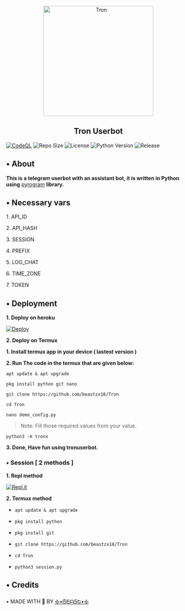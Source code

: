 <p align="center">
    <a href="https://github.com/beastzx18/Tron">
        <img src="material/images/tron.png" height="300" width="300" alt="Tron">
    </a>
</p>
<h2 align="center">Tron Userbot</h2> 

[![CodeQL](https://github.com/beastzx18/Tron/actions/workflows/codeql-analysis.yml/badge.svg?branch=master)](https://github.com/beastzx18/Tron/actions/workflows/codeql-analysis.yml)
![Repo Size](https://img.shields.io/github/repo-size/beastzx18/Tron)
![License](https://img.shields.io/github/license/beastzx18/Tron)
![Python Version](https://img.shields.io/badge/python-3.9.5-aqua)
![Release](https://img.shields.io/github/v/release/beastzx18/Tron)


## • About

**This is a telegram userbot with an assistant bot, it is written in Python using** [pyrogram](https://github.com/pyrogram/pyrogram) **library.**


## • Necessary vars

<p>1. API_ID</p>

<p>2. API_HASH</p>

<p>3. SESSION</p>

<p>4. PREFIX</p>

<p>5. LOG_CHAT</p>

<p>6. TIME_ZONE</p>

<p>7. TOKEN</p>


## • Deployment

**1. Deploy on heroku**

[![Deploy](https://www.herokucdn.com/deploy/button.svg)](https://heroku.com/deploy)


**2. Deploy on Termux**
><p>

**1. Install termux app in your device ( lastest version )**

**2. Run The code in the termux that are given below:**

`apt update & apt upgrade`

`pkg install python git nano`

`git clone https://github.com/beastzx18/Tron`

`cd Tron`

`nano demo_config.py` 
>Note: Fill those required values from your value.

`python3 -m tronx`

**3. Done, Have fun using tronuserbot.**

</p>

### • Session [ 2 methods ]

<p>

**1. Repl method**

[![Repl.it](https://img.shields.io/badge/REPL%20RUN-Click%20here-aqua.svg)](https://replit.com/@beastzx18/Tron-Userbot-Session?v=1)

**2. Termux method**

*  ```apt update & apt upgrade```

*  ```pkg install python```

*  ```pkg install git```

*  ```git clone https://github.com/beastzx18/Tron```

*  ```cd Tron```

*  ```python3 session.py```


## • Credits

• MADE WITH 🎉 BY [࿇•ẞᗴᗩSԵ•࿇](https://t.me/beastzx)

